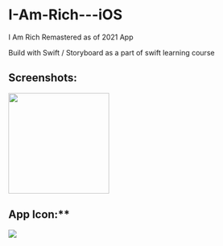 # I-Am-Rich---iOS
I Am Rich Remastered as of 2021 App

Build with Swift / Storyboard as a part of swift learning course

## Screenshots:   
<img src="https://user-images.githubusercontent.com/23642847/113517703-52ac9680-958a-11eb-90ea-d315c657f7a0.png" width="200">

## App Icon:**   
![](https://user-images.githubusercontent.com/23642847/113517710-5cce9500-958a-11eb-9043-4da1f141c266.png)
